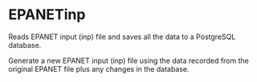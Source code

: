 # EPANETinp
Reads EPANET input (inp) file and saves all the data to a PostgreSQL database.

Generate a new EPANET input (inp) file using the data recorded from the original EPANET file plus any changes in the database.


